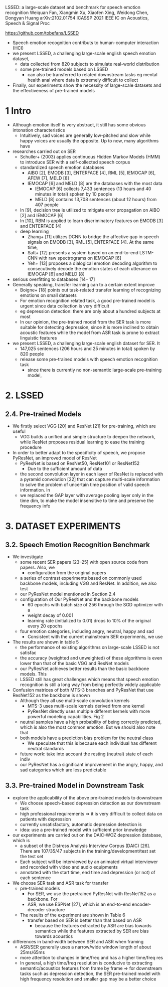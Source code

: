 LSSED: a large-scale dataset and benchmark for speech emotion recognition
Weiquan Fan, Xiangmin Xu, Xiaofen Xing, Weidong Chen, Dongyan Huang
arXiv:2102.01754 ICASSP 2021 IEEE IC on Acoustics, Speech & Signal Proc

https://github.com/tobefans/LSSED

* Speech emotion recognition contributs to human-computer interaction (HCI)
* we present LSSED, a challenging large-scale english speech emotion dataset,
  * data collected from 820 subjects to simulate real-world distribution
  * some pre-trained models based on LSSED
    * can also be transferred to related downstream tasks eg mental health anal
      where data is extremely difficult to collect
* Finally, our experiments show the necessity of large-scale datasets and the
  effectiveness of pre-trained models

# 1 Intro

* Although emotion itself is very abstract,
  it still has some obvious intonation characteristics
  * Intuitively, sad voices are generally low-pitched and slow while
    happy voices are usually the opposite.  Up to now, many algorithms have
* researches carried out on SER
  * Schuller+ (2003) applies continuous Hidden Markov Models (HMM) to introduce
    SER with a self-collected speech corpus
  * standardized speech emotion databases
    * AIBO [2], EMODB [3], ENTERFACE [4], RML [5], IEMOCAP [6], AFEW [7],
      MELD [8]
    * IEMOCAP [6] and MELD [8] are the databases with the most data
      * IEMOCAP [6] collects 7,433 sentences (13 hours and 40 minutes in total)
        spoken by 10 people
      * MELD [8] contains 13,708 sentences (about 12 hours) from 407 people
  * In [9], decision tree is utilized to mitigate error propagation on AIBO [2]
  and IEMOCAP [6]
  * In [10], RBM is applied to learn discriminatory features on EMODB [3] and
    ENTERFACE [4]
  * deep learning
    * Zhang+ [11] utilizes DCNN to bridge the affective gap in speech signals
      on EMODB [3], RML [5], ENTERFACE [4]. At the same time,
    * Satt+ [12] presents a system based on an end-to-end LSTM-CNN with raw
      spectrograms on IEMOCAP [6]
    * Yeh+ [13] proposes a dialogical emotion decoding algorithm to
      consecutively decode the emotion states of each utterance on IEMOCAP [6]
      and MELD [8]
* serious overfitting to databases [14– 17]
* Generally speaking, transfer learning can to a certain extent improve
  * Boigne+ [18] points out task-related transfer learning of recognizing
    emotions on small datasets
  * For emotion recognition related task, a good pre-trained model is urgent
    since data collection is very difficult
  * eg depression detection: there are only about a hundred subjects at most
  * In our opinion, the pre-trained model from the SER task is more suitable
    for detecting depression, since
    it is more inclined to obtain acoustic features while the model from ASR
    task is prone to extract linguistic features
* we present LSSED, a challenging large-scale english dataset for SER. It
  * 147,025 sentences (206 hours and 25 minutes in total) spoken by 820 people
  * release some pre-trained models with speech emotion recognition task
    * since there is currently no non-semantic large-scale pre-training model,

# 2. LSSED

## 2.4. Pre-trained Models

* We firstly select VGG [20] and ResNet [21] for pre-training, which are useful
  * VGG builds a unified and simple structure to deepen the network, while
    ResNet proposes residual learning to ease the training procedure
* In order to better adapt to the specificity of speech, we propose PyResNet,
  an improved model of ResNet
  * PyResNet is based on ResNet50, ResNet101 or ResNet152
    * Due to the sufficient amount of data
  * the second convolution layer in each layer of ResNet is replaced with a
    pyramid convolution [22] that can capture multi-scale information to solve
    the problem of uncertain time position of valid speech information. In
  * we replaced the GAP layer with average pooling layer only in the time dim,
    to make the model insensitive to time and preserve the frequency info

# 3. DATASET EXPERIMENTS

## 3.2. Speech Emotion Recognition Benchmark

* We investigate
  * some recent SER papers [23–25] with open source code from papers. Also, we
    * configuration from the original papers
  * a series of contrast experiments based on commonly used backbone models,
    including VGG and ResNet. In addition, we also test
  * our PyResNet model mentioned in Section 2.4
  * configuration of Our PyResNet and the backbone models
    * 60 epochs with batch size of 256 through the SGD optimizer with a
    * weight decay of 0.001
    * learning rate (initialized to 0.01) drops to 10% of the original every 20
      epochs
  * four emotion categories, including angry, neutral, happy and sad
    * Consistent with the current mainstream SER experiments, we use
* The results are shown in table 5
  * the performance of existing algorithms on large-scale LSSED is not satisfac
  * the accuracy (weighted and unweighted) of these algorithms is even lower
    than that of the basic VGG and ResNet models
  * our PyResNet achieves better results than the basic backbone models. This
  * LSSED still has great challenges which means that
    speech emotion recognition is still a long way from being perfectly widely
    applicable
* Confusion matrices of
  both MTS-3 branches and PyResNet that use ResNet152 as the backbone is shown
  * Although they all use multi-scale convolution kernels
    * MTS-3 uses multi-scale kernels derived from one kernel
    * PyResNet directly uses
      multiple different kernels with more powerful modeling capabilities. Fig 2
  * neutral samples have a high probability of being correctly predicted, which
    is also the most common emotion. But we should also note that
  * both models have a prediction bias problem for the neutral class
    * We speculate that this is because each individual has different neutral
      standards
  * future work: take into account the resting (neutral) state of each indiv
  * our PyResNet has a significant improvement in the angry, happy, and sad
    categories which are less predictable

## 3.3. Pre-trained Model in Downstream Task

* explore the applicability of the above pre-trained models to downstream
  * We choose speech-based depression detection as our downstream task
  * high professional requirements =>
    it is very difficult to collect data on patients with depression
  * currently unsatisfactory, automatic depression detection is
  * idea: use a pre-trained model with sufficient prior knowledge
* our experiments are carried out on
  the DAIC-WOZ depression database, which is
  * a subset of the Distress Analysis Interview Corpus (DAIC) [26]. There are
    107/35/47 subjects in the training/development/test set the test set
  * Each subject will be interviewed by an animated virtual interviewer and
    recorded with video and audio equipments
  * annotated with the start time, end time and depression (or not) of each
    sentence
* We choose SER task and ASR task for transfer
  * pre-trained models
    * For SER, we use the pretrained PyResNet with ResNet152 as a backbone. For
    * ASR, we use ESPNet [27], which is an end-to-end encoder-decoder structure
  * The results of the experiment are shown in Table 6
    * transfer based on SER is better than that based on ASR
      * because the features extracted by ASR are bias towards semantics while
        the features extracted by SER are bias towards acoustics
* differences in band-width between SER and ASR when framing
  * ASR/SER generally uses a narrow/wide window length of about 25ms/65ms
  * more attention to changes in time/freq and has a higher time/freq res
  * In general, a high time/freq resolution is conducive to extracting
    semantic/acoustics features from frame by frame
  => for downstream tasks such as depression detection, the SER pre-trained
    model with high frequency resolution and smaller gap may be a better choice
